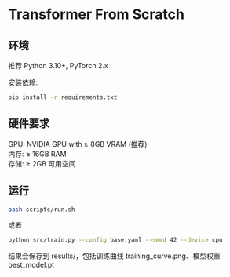 # Transformer From Scratch

## 环境
推荐 Python 3.10+, PyTorch 2.x

安装依赖:
```bash
pip install -r requirements.txt
```
## 硬件要求
GPU: NVIDIA GPU with ≥ 8GB VRAM (推荐)\
内存: ≥ 16GB RAM\
存储: ≥ 2GB 可用空间
## 运行
```bash
bash scripts/run.sh
```
或者
```bash
python src/train.py --config base.yaml --seed 42 --device cpu
```
结果会保存到 results/，包括训练曲线 training_curve.png、模型权重 best_model.pt

